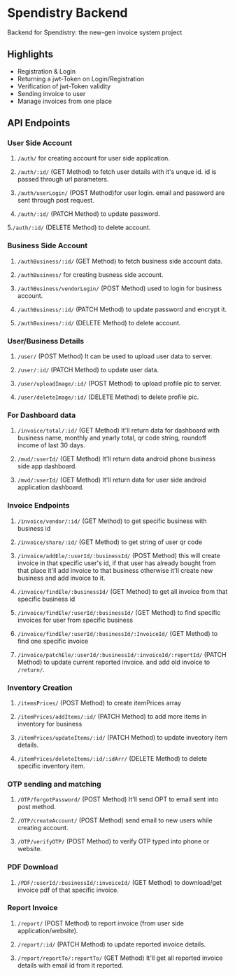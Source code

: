 # Spendistry Backend
Backend for Spendistry: the new-gen invoice system project

## Highlights
* Registration & Login
* Returning a jwt-Token on Login/Registration
* Verification of jwt-Token validity
* Sending invoice to user
* Manage invoices from one place

## API Endpoints

### User Side Account

1. ```/auth/``` for creating account for user side application.

2. ```/auth/:id/``` (GET Method) to fetch user details with it's unque id. id is passed through url parameters.

3. ```/auth/userLogin/``` (POST Method)for user login. email and password are sent through post request.

4. ```/auth/:id/``` (PATCH Method) to update password.

5.```/auth/:id/``` (DELETE Method) to delete account.

### Business Side Account

1. ```/authBusiness/:id/``` (GET Method) to fetch business side account data.

2. ```/authBusiness/``` for creating busness side account.

3. ```/authBusiness/vendorLogin/``` (POST Method) used to login for business account.

4. ```/authBusiness/:id/``` (PATCH Method) to update password and encrypt it.

5. ```/authBusiness/:id/``` (DELETE Method) to delete account.

### User/Business Details

1. ```/user/``` (POST Method) It can be used to upload  user data to server.

2. ```/user/:id/``` (PATCH Method) to update user data.

3. ```/user/uploadImage/:id/``` (POST Method) to upload profile pic to server.

4. ```/user/deleteImage/:id/``` (DELETE Method) to delete profile pic.

### For Dashboard data

1. ```/invoice/total/:id/``` (GET Method) It'll return data for dashboard with business name, monthly and yearly total, qr code string, roundoff income of last 30 days.

2. ```/mud/:userId/``` (GET Method) It'll return data android phone business side app dashboard.

3. ```/mvd/:userId/``` (GET Method) It'll return data for user side android application dashboard.

### Invoice Endpoints

1. ```/invoice/vendor/:id/``` (GET Method) to get specific business with business id

2. ```/invoice/share/:id/``` (GET Method) to get string of user qr code

3. ```/invoice/addEle/:userId/:businessId/``` (POST Method) this will create invoice in that specific user's id, if that user has already bought from that place it'll add invoice to that business otherwise it'll create new business and add invoice to it.

4. ```/invoice/findEle/:businessId/``` (GET Method) to get all invoice from that specific business id

5. ```/invoice/findEle/:userId/:businessId/``` (GET Method) to find specific invoices for user from specific business

6. ```/invoice/findEle/:userId/:businessId/:InvoiceId/```  (GET Method) to find one specific invoice

7. ```/invoice/patchEle/:userId/:businessId/:invoiceId/:reportId/``` (PATCH Method) to update current reported invoice. and add old invoice to ```/return/```.

### Inventory Creation

1. ```/itemsPrices/``` (POST Method) to create itemPrices array

2. ```/itemPrices/addItems/:id/``` (PATCH Method) to add more items in inventory for business

3. ```/itemPrices/updateItems/:id/``` (PATCH Method) to update inveotory item details.

4. ```/itemPrices/deleteItems/:id/:idArr/``` (DELETE Method) to delete specific inventory item.

### OTP sending and matching

1. ```/OTP/forgotPassword/``` (POST Method) It'll send OPT to email sent into post method.

2. ```/OTP/createAccount/``` (POST Method) send email to new users while creating account.

3. ```/OTP/verifyOTP/``` (POST Method) to verify OTP typed into phone or website.

### PDF Download 

1. ```/PDF/:userId/:businessId/:invoiceId/``` (GET Method) to download/get invoice pdf of that specific invoice.

### Report Invoice

1. ```/report/``` (POST Method) to report invoice (from user side application/website).

2. ```/report/:id/``` (PATCH Method) to update reported invoice details.

3. ```/report/reportTo/:reportTo/``` (GET Method) It'll get all reported invoice details with email id from it reported.


